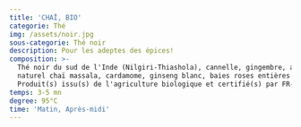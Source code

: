 ```yaml
---
title: 'CHAÏ, BIO'
categorie: Thé
img: /assets/noir.jpg
sous-categorie: Thé noir
description: Pour les adeptes des épices!
composition: >-
  Thé noir du sud de l'Inde (Nilgiri-Thiashola), cannelle, gingembre, arôme
  naturel chaï massala, cardamome, ginseng blanc, baies roses entières
  Produit(s) issu(s) de l'agriculture biologique et certifié(s) par FR-BIO-01. 
temps: 3-5 mn
degree: 95°C
time: 'Matin, Après-midi'
---
```


